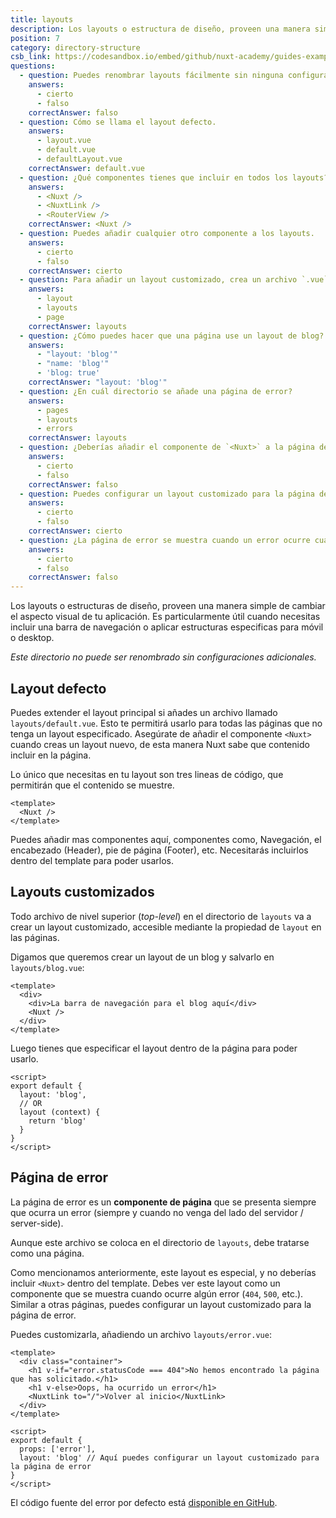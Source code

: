 ```yaml
---
title: layouts
description: Los layouts o estructura de diseño, proveen una manera simple de cambiar el aspecto visual de tu aplicación. Es particularmente útil cuando necesitas incluir una barra de navegación o aplicar estructuras especificas para móvil o desktop.
position: 7
category: directory-structure
csb_link: https://codesandbox.io/embed/github/nuxt-academy/guides-examples/tree/master/04_directory_structure/07_layouts?fontsize=14&hidenavigation=1&theme=dark
questions:
  - question: Puedes renombrar layouts fácilmente sin ninguna configuración adicional.
    answers:
      - cierto
      - falso
    correctAnswer: falso
  - question: Cómo se llama el layout defecto.
    answers:
      - layout.vue
      - default.vue
      - defaultLayout.vue
    correctAnswer: default.vue
  - question: ¿Qué componentes tienes que incluir en todos los layouts?
    answers:
      - <Nuxt />
      - <NuxtLink />
      - <RouterView />
    correctAnswer: <Nuxt />
  - question: Puedes añadir cualquier otro componente a los layouts.
    answers:
      - cierto
      - falso
    correctAnswer: cierto
  - question: Para añadir un layout customizado, crea un archivo `.vue` y añádelo al directorio de
    answers:
      - layout
      - layouts
      - page
    correctAnswer: layouts
  - question: ¿Cómo puedes hacer que una página use un layout de blog?
    answers:
      - "layout: 'blog'"
      - "name: 'blog'"
      - 'blog: true'
    correctAnswer: "layout: 'blog'"
  - question: ¿En cuál directorio se añade una página de error?
    answers:
      - pages
      - layouts
      - errors
    correctAnswer: layouts
  - question: ¿Deberías añadir el componente de `<Nuxt>` a la página de error?
    answers:
      - cierto
      - falso
    correctAnswer: falso
  - question: Puedes configurar un layout customizado para la página de error.
    answers:
      - cierto
      - falso
    correctAnswer: cierto
  - question: ¿La página de error se muestra cuando un error ocurre cuando el servidor esta rendering?
    answers:
      - cierto
      - falso
    correctAnswer: falso
---
```


Los layouts o estructuras de diseño, proveen una manera simple de cambiar el aspecto visual de tu aplicación. Es particularmente útil cuando necesitas incluir una barra de navegación o aplicar estructuras especificas para móvil o desktop.

<base-alert>

_Este directorio no puede ser renombrado sin configuraciones adicionales._

</base-alert>

## Layout defecto

Puedes extender el layout principal si añades un archivo llamado `layouts/default.vue`. Esto te permitirá usarlo para todas las páginas que no tenga un layout especificado. Asegúrate de añadir el componente `<Nuxt>` cuando creas un layout nuevo, de esta manera Nuxt sabe que contenido incluir en la página.

Lo único que necesitas en tu layout son tres lineas de código, que permitirán que el contenido se muestre.

```html{}[layouts/default.vue]
<template>
  <Nuxt />
</template>
```

<base-alert type="info">

Puedes añadir mas componentes aquí, componentes como, Navegación, el encabezado (Header), pie de página (Footer), etc. Necesitarás incluirlos dentro del template para poder usarlos.

</base-alert>

## Layouts customizados

Todo archivo de nivel superior (_top-level_) en el directorio de `layouts` va a crear un layout customizado, accesible mediante la propiedad de `layout` en las páginas.

Digamos que queremos crear un layout de un blog y salvarlo en `layouts/blog.vue`:

```html{}[layouts/blog.vue]
<template>
  <div>
    <div>La barra de navegación para el blog aquí</div>
    <Nuxt />
  </div>
</template>
```

Luego tienes que especificar el layout dentro de la página para poder usarlo.

```js{}[pages/posts.vue]
<script>
export default {
  layout: 'blog',
  // OR
  layout (context) {
    return 'blog'
  }
}
</script>
```

<app-modal>
  <code-sandbox  :src="csb_link"></code-sandbox>
</app-modal>

## Página de error

La página de error es un **componente de página** que se presenta siempre que ocurra un error (siempre y cuando no venga del lado del servidor / server-side).

<base-alert>

Aunque este archivo se coloca en el directorio de `layouts`, debe tratarse como una página.

</base-alert>

Como mencionamos anteriormente, este layout es especial, y no deberías incluir `<Nuxt>` dentro del template. Debes ver este layout como un componente que se muestra cuando ocurre algún error (`404`, `500`, etc.). Similar a otras páginas, puedes configurar un layout customizado para la página de error.

Puedes customizarla, añadiendo un archivo `layouts/error.vue`:

```js{}[layouts/error.vue]
<template>
  <div class="container">
    <h1 v-if="error.statusCode === 404">No hemos encontrado la página que has solicitado.</h1>
    <h1 v-else>Oops, ha ocurrido un error</h1>
    <NuxtLink to="/">Volver al inicio</NuxtLink>
  </div>
</template>

<script>
export default {
  props: ['error'],
  layout: 'blog' // Aquí puedes configurar un layout customizado para la página de error
}
</script>
```

<base-alert type="info">

El código fuente del error por defecto está [disponible en GitHub](https://github.com/nuxt/nuxt.js/blob/dev/packages/vue-app/template/components/nuxt-error.vue).

</base-alert>

<quiz :questions="questions"></quiz>
